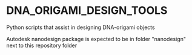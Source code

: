 # DNA_ORIGAMI_DESIGN_TOOLS
Python scripts that assist in designing DNA-origami objects

Autodesk nanodesign package is expected to be in folder "nanodesign" next to this repository folder
